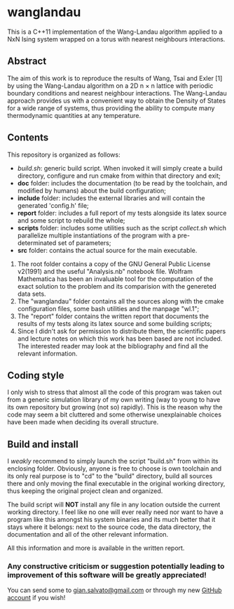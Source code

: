 # wanglandau
This is a C++11 implementation of the Wang-Landau algorithm applied to a NxN Ising system wrapped on a torus with nearest neighbours interactions.

## Abstract
The aim of this work is to reproduce the results of Wang, Tsai and Exler [1] by using the Wang-Landau algorithm on a 2D n × n lattice with periodic boundary conditions and nearest neighbour interactions. The Wang-Landau approach provides us with a convenient way to obtain the Density of States for a wide range of systems, thus providing the ability to compute many thermodynamic quantities at any temperature.

## Contents

This repository is organized as follows:

- _build.sh_: generic build script. When invoked it will simply create a build directory, configure and run cmake from within that directory and exit;
- **doc** folder: includes the documentation (to be read by the toolchain, and modified by humans) about the build configuration;
- **include** folder: includes the external libraries and will contain the generated 'config.h' file;
- **report** folder: includes a full report of my tests alongside its latex source and some script to rebuild the whole;
- **scripts** folder: includes some utilities such as the script _collect.sh_ which parallelize multiple instantiations of the program with a pre-determinated set of parameters;
- **src** folder: contains the actual source for the main executable.

1. The root folder contains a copy of the GNU General Public License v2(1991) and the useful "Analysis.nb" notebook file. Wolfram Mathematica has been an invaluable tool for the computation of the exact solution to the problem and its comparision with the genereted data sets.
2. The "wanglandau" folder contains all the sources along with the cmake configuration files, some bash utilities and the manpage "wl.1";
3. The "report" folder contains the written report that documents the results of my tests along its latex source and some building scripts;
4. Since I didn't ask for permission to distribute them, the scientific papers and lecture notes on which this work has been based are not included. The interested reader may look at the bibliography and find all the relevant information.

## Coding style

I only wish to stress that almost all the code of this program was taken out from a generic simulation library of my own writing (way to young to have its own repository but growing (not so) rapidly). This is the reason why the code may seem a bit cluttered and some otherwise unexplainable choices have been made when deciding its overall structure.

## Build and install

I _weakly_ recommend to simply launch the script "build.sh" from within its enclosing folder. Obviously, anyone is free to choose is own toolchain and its only real purpose is to "cd" to the "build" directory, build all sources there and only moving the final executable in the original working directory, thus keeping the original project clean and organized.

The build script will **NOT** install any file in any location outside the current working directory. I feel like no one will ever really need nor want to have a program like this amongst his system binaries and its much better that it stays where it belongs: next to the source code, the data directory, the documentation and all of the other relevant information.

All this information and more is available in the written report.

### Any constructive criticism or suggestion potentially leading to improvement of this software will be greatly appreciated!
You can send some to gian.salvato@gmail.com or through my new [GitHub account](https://github.com/gianlucasalvato) if you wish!
